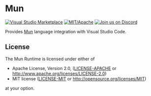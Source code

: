 # Mun

[![Visual Studio Marketplace][marketplace-badge]][marketplace]
[![MIT/Apache][licence-badge]][license]
[![Join us on Discord][discord-badge]][discord]

[licence-badge]: https://img.shields.io/badge/license-MIT%20OR%20Apache--2.0-blue
[license]: COPYRIGHT

[discord-badge]: https://img.shields.io/discord/602227728480993281.svg?logo=discord
[discord]: https://discord.gg/SfvvcCU

[marketplace-badge]: https://img.shields.io/visual-studio-marketplace/v/mun-lang.mun
[marketplace]: https://marketplace.visualstudio.com/items?itemName=mun-lang.mun

Provides [Mun](https://mun-lang.org) language integration with Visual Studio
Code.

## License

The Mun Runtime is licensed under either of

 * Apache License, Version 2.0, ([LICENSE-APACHE](LICENSE-APACHE) or
   http://www.apache.org/licenses/LICENSE-2.0)
 * MIT license ([LICENSE-MIT](LICENSE-MIT) or
   http://opensource.org/licenses/MIT)
 
 at your option.
